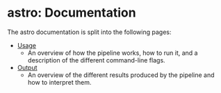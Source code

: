 # astro: Documentation

The astro documentation is split into the following pages:

- [Usage](usage.md)
  - An overview of how the pipeline works, how to run it, and a description of the different command-line flags.
- [Output](output.md)
  - An overview of the different results produced by the pipeline and how to interpret them.
